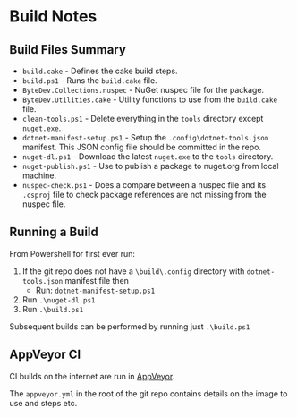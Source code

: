 # Build Notes

## Build Files Summary

- `build.cake` - Defines the cake build steps.
- `build.ps1` - Runs the `build.cake` file.
- `ByteDev.Collections.nuspec` - NuGet nuspec file for the package.
- `ByteDev.Utilities.cake` - Utility functions to use from the `build.cake` file.
- `clean-tools.ps1` - Delete everything in the `tools` directory except `nuget.exe`.
- `dotnet-manifest-setup.ps1` - Setup the `.config\dotnet-tools.json` manifest. This JSON config file should be committed in the repo.
- `nuget-dl.ps1` - Download the latest `nuget.exe` to the `tools` directory.
- `nuget-publish.ps1` - Use to publish a package to nuget.org from local machine.
- `nuspec-check.ps1` - Does a compare between a nuspec file and its `.csproj` file to check package references are not missing from the nuspec file.

## Running a Build

From Powershell for first ever run:

1. If the git repo does not have a `\build\.config` directory with `dotnet-tools.json` manifest file then 
	- Run: `dotnet-manifest-setup.ps1`
2. Run `.\nuget-dl.ps1`
3. Run `.\build.ps1`

Subsequent builds can be performed by running just `.\build.ps1`

## AppVeyor CI

CI builds on the internet are run in [AppVeyor](https://www.appveyor.com/).

The `appveyor.yml` in the root of the git repo contains details on the image to use and steps etc.